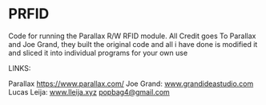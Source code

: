 # PRFID
Code for running the  Parallax R/W RFID module.
  All Credit goes To Parallax and Joe Grand, they built the original code and all i have done is modified it and sliced it into individual programs for your own use

LINKS:

Parallax https://www.parallax.com/
Joe Grand: www.grandideastudio.com
Lucas Leija: www.lleija.xyz popbag4@gmail.com

